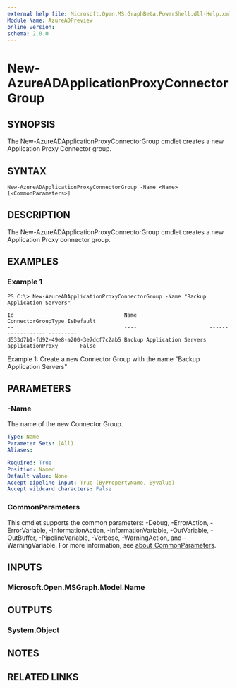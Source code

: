 ```yaml
---
external help file: Microsoft.Open.MS.GraphBeta.PowerShell.dll-Help.xml
Module Name: AzureADPreview
online version:
schema: 2.0.0
---
```


# New-AzureADApplicationProxyConnectorGroup

## SYNOPSIS
The New-AzureADApplicationProxyConnectorGroup cmdlet creates a new Application Proxy Connector group. 

## SYNTAX

```
New-AzureADApplicationProxyConnectorGroup -Name <Name> [<CommonParameters>]
```

## DESCRIPTION
The New-AzureADApplicationProxyConnectorGroup cmdlet creates a new Application Proxy connector group. 

## EXAMPLES

### Example 1
```
PS C:\> New-AzureADApplicationProxyConnectorGroup -Name "Backup Application Servers"

Id                                   Name                       ConnectorGroupType IsDefault
--                                   ----                       ------------------ ---------
d533d7b1-fd92-49e8-a200-3e7dcf7c2ab5 Backup Application Servers applicationProxy       False
```

Example 1: Create a new Connector Group with the name "Backup Application Servers"

## PARAMETERS

### -Name
The name of the new Connector Group.

```yaml
Type: Name
Parameter Sets: (All)
Aliases:

Required: True
Position: Named
Default value: None
Accept pipeline input: True (ByPropertyName, ByValue)
Accept wildcard characters: False
```

### CommonParameters
This cmdlet supports the common parameters: -Debug, -ErrorAction, -ErrorVariable, -InformationAction, -InformationVariable, -OutVariable, -OutBuffer, -PipelineVariable, -Verbose, -WarningAction, and -WarningVariable. For more information, see [about_CommonParameters](http://go.microsoft.com/fwlink/?LinkID=113216).

## INPUTS

### Microsoft.Open.MSGraph.Model.Name

## OUTPUTS

### System.Object

## NOTES

## RELATED LINKS
